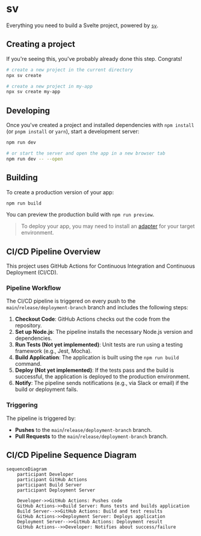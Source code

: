 # sv

Everything you need to build a Svelte project, powered by [`sv`](https://github.com/sveltejs/cli).

## Creating a project

If you're seeing this, you've probably already done this step. Congrats!

```bash
# create a new project in the current directory
npx sv create

# create a new project in my-app
npx sv create my-app
```

## Developing

Once you've created a project and installed dependencies with `npm install` (or `pnpm install` or `yarn`), start a development server:

```bash
npm run dev

# or start the server and open the app in a new browser tab
npm run dev -- --open
```

## Building

To create a production version of your app:

```bash
npm run build
```

You can preview the production build with `npm run preview`.

> To deploy your app, you may need to install an [adapter](https://svelte.dev/docs/kit/adapters) for your target environment.


## CI/CD Pipeline Overview

This project uses GitHub Actions for Continuous Integration and Continuous Deployment (CI/CD).


### Pipeline Workflow

The CI/CD pipeline is triggered on every push to the `main`/`release/deployment-branch` branch and includes the following steps:

1. **Checkout Code**: GitHub Actions checks out the code from the repository.
2. **Set up Node.js**: The pipeline installs the necessary Node.js version and dependencies.
3. **Run Tests (Not yet implemented)**: Unit tests are run using a testing framework (e.g., Jest, Mocha).
4. **Build Application**: The application is built using the `npm run build` command.
5. **Deploy (Not yet implemented)**: If the tests pass and the build is successful, the application is deployed to the production environment.
6. **Notify**: The pipeline sends notifications (e.g., via Slack or email) if the build or deployment fails.

### Triggering

The pipeline is triggered by:
- **Pushes** to the `main`/`release/deployment-branch` branch.
- **Pull Requests** to the `main`/`release/deployment-branch` branch.

## CI/CD Pipeline Sequence Diagram

```mermaid
sequenceDiagram
    participant Developer
    participant GitHub Actions
    participant Build Server
    participant Deployment Server

    Developer->>GitHub Actions: Pushes code
    GitHub Actions->>Build Server: Runs tests and builds application
    Build Server-->>GitHub Actions: Build and test results
    GitHub Actions->>Deployment Server: Deploys application
    Deployment Server-->>GitHub Actions: Deployment result
    GitHub Actions-->>Developer: Notifies about success/failure